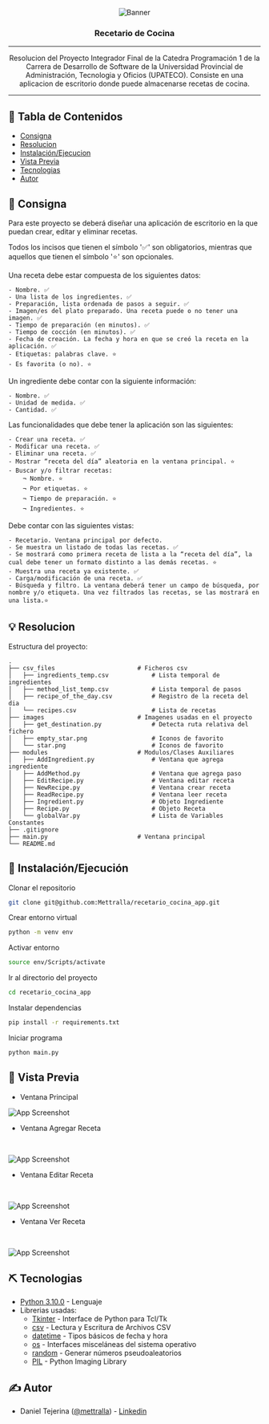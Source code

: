<p align="center">
 <img src=https://drive.google.com/uc?export=view&id=1gPr8aZ6T70vbZ4W6mSjCt1DXYtrLI26n alt="Banner"></a>
</p>
<h3 align="center">Recetario de Cocina</h3>

---

<p align="center"> Resolucion del Proyecto Integrador Final de la Catedra Programación 1 de la Carrera de Desarrollo de Software de la Universidad Provincial de Administración, Tecnologia y Oficios (UPATECO). Consiste en una aplicacion de escritorio donde puede almacenarse recetas de cocina.
    <br> 
</p>

---

## 📝 Tabla de Contenidos
- [Consigna](#problem_statement)
- [Resolucion](#idea)
- [Instalación/Ejecucion](#getting_started)
- [Vista Previa](#usage)
- [Tecnologias](#tech_stack)
- [Autor](#authors)


## 🧐 Consigna <a name = "problem_statement"></a>

Para este proyecto se deberá diseñar una aplicación de escritorio en la que puedan crear, editar y eliminar recetas.

Todos los incisos que tienen el símbolo '✅' son obligatorios, mientras que aquellos que tienen el símbolo '⭐' son opcionales.

Una receta debe estar compuesta de los siguientes datos:

    - Nombre. ✅
    - Una lista de los ingredientes. ✅
    - Preparación, lista ordenada de pasos a seguir. ✅
    - Imagen/es del plato preparado. Una receta puede o no tener una imagen. ✅
    - Tiempo de preparación (en minutos). ✅
    - Tiempo de cocción (en minutos). ✅
    - Fecha de creación. La fecha y hora en que se creó la receta en la aplicación. ✅
    - Etiquetas: palabras clave. ⭐
    - Es favorita (o no). ⭐

Un ingrediente debe contar con la siguiente información:

    - Nombre. ✅
    - Unidad de medida. ✅
    - Cantidad. ✅

Las funcionalidades que debe tener la aplicación son las siguientes:

    - Crear una receta. ✅
    - Modificar una receta. ✅
    - Eliminar una receta. ✅
    - Mostrar “receta del día” aleatoria en la ventana principal. ⭐
    - Buscar y/o filtrar recetas:
        ¬ Nombre. ⭐
        ¬ Por etiquetas. ⭐
        ¬ Tiempo de preparación. ⭐
        ¬ Ingredientes. ⭐

Debe contar con las siguientes vistas:

    - Recetario. Ventana principal por defecto.
    - Se muestra un listado de todas las recetas. ✅
    - Se mostrará como primera receta de lista a la “receta del día”, la cual debe tener un formato distinto a las demás recetas. ⭐
    - Muestra una receta ya existente. ✅
    - Carga/modificación de una receta. ✅
    - Búsqueda y filtro. La ventana deberá tener un campo de búsqueda, por nombre y/o etiqueta. Una vez filtrados las recetas, se las mostrará en una lista.⭐


## 💡 Resolucion <a name = "idea"></a>


Estructura del proyecto:

    .
    ├── csv_files                       # Ficheros csv
    │   ├── ingredients_temp.csv            # Lista temporal de ingredientes
    │   ├── method_list_temp.csv            # Lista temporal de pasos
    │   ├── recipe_of_the_day.csv           # Registro de la receta del dia
    │   └── recipes.csv                     # Lista de recetas
    ├── images                          # Imagenes usadas en el proyecto
    │   ├── get_destination.py              # Detecta ruta relativa del fichero
    │   ├── empty_star.png                  # Iconos de favorito
    │   └── star.png                        # Iconos de favorito
    ├── modules                         # Modulos/Clases Auxiliares
    │   ├── AddIngredient.py                # Ventana que agrega ingrediente
    │   ├── AddMethod.py                    # Ventana que agrega paso
    │   ├── EditRecipe.py                   # Ventana editar receta
    │   ├── NewRecipe.py                    # Ventana crear receta
    │   ├── ReadRecipe.py                   # Ventana leer receta
    │   ├── Ingredient.py                   # Objeto Ingrediente
    │   ├── Recipe.py                       # Objeto Receta
    │   └── globalVar.py                    # Lista de Variables Constantes
    ├── .gitignore                            
    ├── main.py                         # Ventana principal
    └── README.md

## 🏁 Instalación/Ejecución <a name = "getting_started"></a>

Clonar el repositorio

```bash
git clone git@github.com:Mettralla/recetario_cocina_app.git
```

Crear entorno virtual

```bash
python -m venv env
```

Activar entorno

```bash
source env/Scripts/activate
```

Ir al directorio del proyecto

```bash
cd recetario_cocina_app
```

Instalar dependencias

```bash
pip install -r requirements.txt
```

Iniciar programa

```bash
python main.py
```

## 🎈 Vista Previa <a name="usage"></a>


- Ventana Principal

![App Screenshot](https://drive.google.com/uc?export=view&id=1EQMfyEnTBAVv_2S9p819i3daVu2uNfUT)
<br>

- Ventana Agregar Receta
<br>

![App Screenshot](https://drive.google.com/uc?export=view&id=1lPLi8Iu2l4V33RcDV900WpURVBbzx3JS)

- Ventana Editar Receta
<br>

![App Screenshot](https://drive.google.com/uc?export=view&id=1HeO9ecogyfXjUoVZsd8tpEZt8MGsmBGE)

- Ventana Ver Receta
<br>

![App Screenshot](https://drive.google.com/uc?export=view&id=1BkQi30wDJ-kj1drPEkVBkZl206x4LflN)

## ⛏️ Tecnologias <a name = "tech_stack"></a>

- [Python 3.10.0](https://www.python.org) - Lenguaje
- Librerias usadas:
    - [Tkinter](https://docs.python.org/es/3/library/tkinter.html) - Interface de Python para Tcl/Tk
    - [csv](https://docs.python.org/3/library/csv.html) - Lectura y Escritura de Archivos CSV
    - [datetime](https://docs.python.org/es/3/library/datetime.html) - Tipos básicos de fecha y hora
    - [os](https://docs.python.org/es/3/library/datetime.html) - Interfaces misceláneas del sistema operativo
    - [random](https://docs.python.org/es/3.10/library/random.html?highlight=random#module-random) - Generar números pseudoaleatorios
    - [PIL](https://github.com/python-pillow/Pillow/) - Python Imaging Library

## ✍️ Autor <a name = "authors"></a>
- Daniel Tejerina ([@mettralla](https://github.com/mettralla)) - [Linkedin](https://www.linkedin.com/in/daniel-alejandro-tejerina/)